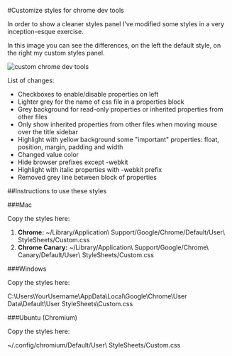 #Customize styles for chrome dev tools

In order to show a cleaner styles panel I've modified some styles in a very inception-esque exercise.

In this image you can see the differences, on the left the default style, on the right my custom styles panel.

![custom chrome dev tools](http://dl.dropbox.com/u/1223708/custom-chrome-dev-tools.png)

List of changes:

* Checkboxes to enable/disable properties on left
* Lighter grey for the name of css file in a properties block
* Grey background for read-only properties or inherited properties from other files
* Only show inherited properties from other files when moving mouse over the title sidebar
* Highlight with yellow background some "important" properties: float, position, margin, padding and width
* Changed value color
* Hide browser prefixes except -webkit
* Highlight with italic properties with -webkit prefix
* Removed grey line between block of properties

##Instructions to use these styles

###Mac

Copy the styles here:

1. **Chrome:** ~/Library/Application\ Support/Google/Chrome/Default/User\ StyleSheets/Custom.css 
2. **Chrome Canary:** ~/Library/Application\ Support/Google/Chrome\ Canary/Default/User\ StyleSheets/Custom.css

###Windows

Copy the styles here:

C:\Users\YourUsername\AppData\Local\Google\Chrome\User Data\Default\User StyleSheets\Custom.css

###Ubuntu (Chromium)

Copy the styles here:

~/.config/chromium/Default/User\ StyleSheets/Custom.css
